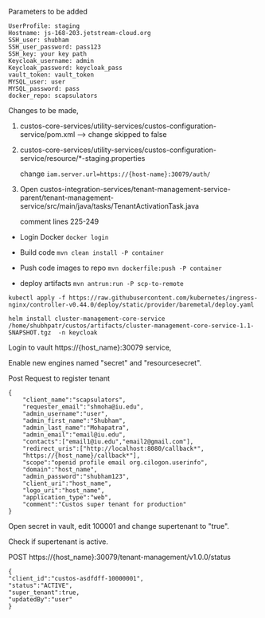 Parameters to be added

```
UserProfile: staging
Hostname: js-168-203.jetstream-cloud.org
SSH_user: shubham
SSH_user_password: pass123
SSH_key: your key path
Keycloak_username: admin 
Keycloak_password: keycloak_pass
vault_token: vault_token
MYSQL_user: user
MYSQL_password: pass
docker_repo: scapsulators
```

Changes to be made, 

1. custos-core-services/utility-services/custos-configuration-service/pom.xml --> change skipped to false

2. custos-core-services/utility-services/custos-configuration-service/resource/*-staging.properties 

   change `iam.server.url=https://{host-name}:30079/auth/`

3. Open custos-integration-services/tenant-management-service-parent/tenant-management-service/src/main/java/tasks/TenantActivationTask.java

   comment lines 225-249

- Login Docker
   `docker login`

-  Build code
    `mvn clean install -P container`

- Push code images to repo
   `mvn dockerfile:push -P container`

-  deploy artifacts
   `mvn antrun:run -P scp-to-remote`
   
 `kubectl apply -f https://raw.githubusercontent.com/kubernetes/ingress-nginx/controller-v0.44.0/deploy/static/provider/baremetal/deploy.yaml`
 
 `helm install cluster-management-core-service /home/shubhpatr/custos/artifacts/cluster-management-core-service-1.1-SNAPSHOT.tgz  -n keycloak`
 
 Login to vault  https://{host_name}:30079 service, 
 
 Enable new engines named "secret" and "resourcesecret". 
 
Post Request to register tenant

```
{
    "client_name":"scapsulators",
    "requester_email":"shmoha@iu.edu",
    "admin_username":"user",
    "admin_first_name":"Shubham",
    "admin_last_name":"Mohapatra",
    "admin_email":"email@iu.edu",
    "contacts":["email1@iu.edu","email2@gmail.com"],
    "redirect_uris":["http://localhost:8080/callback*",
    "https://{host_name}/callback*"],
    "scope":"openid profile email org.cilogon.userinfo",
    "domain":"host_name",
    "admin_password":"shubham123",
    "client_uri":"host_name",
    "logo_uri":"host_name",
    "application_type":"web",
    "comment":"Custos super tenant for production"
}
```

Open secret in vault, edit 100001 and change supertenant to "true".

Check  if supertenant is active. 

POST https://{host_name}:30079/tenant-management/v1.0.0/status

```
{
"client_id":"custos-asdfdff-10000001",
"status":"ACTIVE",
"super_tenant":true,
"updatedBy":"user"
}

```







